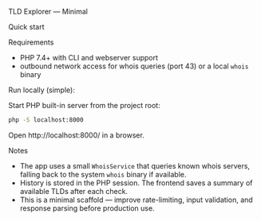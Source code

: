 TLD Explorer — Minimal

Quick start

Requirements
- PHP 7.4+ with CLI and webserver support
- outbound network access for whois queries (port 43) or a local `whois` binary

Run locally (simple):

Start PHP built-in server from the project root:

```sh
php -S localhost:8000
```

Open http://localhost:8000/ in a browser.

Notes
- The app uses a small `WhoisService` that queries known whois servers, falling back to the system `whois` binary if available.
- History is stored in the PHP session. The frontend saves a summary of available TLDs after each check.
- This is a minimal scaffold — improve rate-limiting, input validation, and response parsing before production use.
